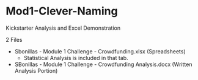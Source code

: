 # Mod1-Clever-Naming
Kickstarter Analysis and Excel Demonstration

2 Files
  - Sbonillas - Module 1 Challenge - Crowdfunding.xlsx (Spreadsheets)
    - Statistical Analysis is included in that tab.
  - SBonillas - Module 1 Challenge - Crowdfunding Analysis.docx (Written Analysis Portion)
